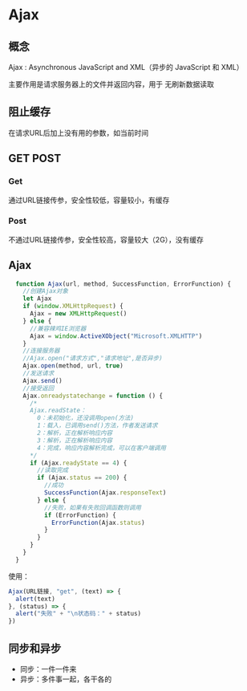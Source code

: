 # Ajax

## 概念

Ajax : Asynchronous JavaScript and XML（异步的 JavaScript 和 XML）  

主要作用是请求服务器上的文件并返回内容，用于 无刷新数据读取

## 阻止缓存

在请求URL后加上没有用的参数，如当前时间

## GET POST

### Get

通过URL链接传参，安全性较低，容量较小，有缓存

### Post

不通过URL链接传参，安全性较高，容量较大（2G），没有缓存

## Ajax

``` JavaScript
  function Ajax(url, method, SuccessFunction, ErrorFunction) {
    //创建Ajax对象
    let Ajax
    if (window.XMLHttpRequest) {
      Ajax = new XMLHttpRequest()
    } else {
      //兼容辣鸡IE浏览器
      Ajax = window.ActiveXObject("Microsoft.XMLHTTP")
    }
    //连接服务器
    //Ajax.open("请求方式","请求地址",是否异步)
    Ajax.open(method, url, true)
    //发送请求
    Ajax.send()
    //接受返回
    Ajax.onreadystatechange = function () {
      /*
      Ajax.readState：
        0：未初始化，还没调用open(方法)
        1：载入，已调用send()方法，作者发送请求
        2：解析，正在解析响应内容
        3：解析，正在解析响应内容
        4：完成，响应内容解析完成，可以在客户端调用
      */
      if (Ajax.readyState == 4) {
        //读取完成
        if (Ajax.status == 200) {
          //成功
          SuccessFunction(Ajax.responseText)
        } else {
          //失败，如果有失败回调函数则调用
          if (ErrorFunction) {
            ErrorFunction(Ajax.status)
          }
        }
      }
    }
  }
```

使用：

``` JavaScript
Ajax(URL链接, "get", (text) => {
  alert(text)
}, (status) => {
  alert("失败" + "\n状态码：" + status)
})
```

## 同步和异步

* 同步：一件一件来
* 异步：多件事一起，各干各的

